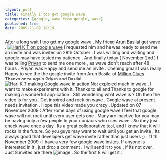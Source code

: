```yaml
---
layout: post
title: Finally I too got google wave
categories: [google, wave from google, wave]
published: true
date: 2009-11-02 18:19
---
```

After a long wait I too got my google wave . My friend [Arun Basilal](https://twitter.com/ArunBasilLal) got wave .  [![Hari K T on google wave](http://farm3.static.flickr.com/2735/4068817864_b7dac4e3c7.jpg)](http://www.flickr.com/photos/harikt/4068817864/)  I requested him and he was ready to send me an invite and was invited on 28th October . I was waiting and waiting and google may have tested my patience . And finally today ( November 2nd ) I was telling [Priyan](http://twitter.com/priyanr) to send me one more , as wave didn't reach after 48 hours .  Priyan was Happy and send me an invite . Opening gmail I was really Happy to see the the google invite from Arun Basilal of [Million Clues](http://www.millionclues.com) . Thanks once again Priyan and Basilal .  [![Hari K T making Google wave in action](http://farm3.static.flickr.com/2777/4068817870_4986515ce4.jpg)](http://www.flickr.com/photos/harikt/4068817870/)  Not explored much in wave . I want to make experiments with it. Thanks to all and Thanks to google for making a wonderful application .  Still wondering what wave is ? Oh then the video is for you . Get inspired and rock on wave . Google wave at present needs invitation .  Hope this video made you crazy .  Updated on 07 November 2009 : After some days of using google wave I feel that google wave will not rock until every user gets one . Many are inactive for you may be having only a few people in your contacts who uses wave . So they just check wave once a day . Its a great colloborative tool, and I know that it will rocks in the future. So you guys may want to wait until you get an invite . Its always good that developers get wave invite rather than just users ;) .  11 th November 2009 : I have a very few google wave invites. If anyone is interested in it , just drop a comment . I will send it to you , if its not over . Just 8 invites are there ![image](http://harikt.com/sites/all/libraries/fckeditor/editor/images/smiley/msn/regular_smile.gif) . So the first 8 will get it .   
